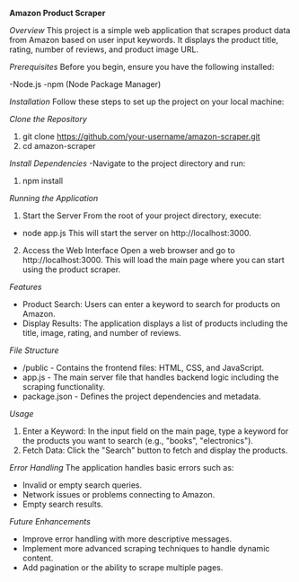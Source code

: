 ****Amazon Product Scraper****

*Overview*
This project is a simple web application that scrapes product data from Amazon based on user input keywords. It displays the product title, rating, number of reviews, and product image URL.

*Prerequisites*
Before you begin, ensure you have the following installed:

-Node.js
-npm (Node Package Manager)

*Installation*
Follow these steps to set up the project on your local machine:

_Clone the Repository_
1. git clone https://github.com/your-username/amazon-scraper.git
2. cd amazon-scraper

_Install Dependencies_
-Navigate to the project directory and run:
1. npm install

*Running the Application*
1. Start the Server
From the root of your project directory, execute:
- node app.js
This will start the server on http://localhost:3000.
2. Access the Web Interface
Open a web browser and go to http://localhost:3000. This will load the main page where you can start using the product scraper.

*Features*
- Product Search: Users can enter a keyword to search for products on Amazon.
- Display Results: The application displays a list of products including the title, image, rating, and number of reviews.

*File Structure*
- /public - Contains the frontend files: HTML, CSS, and JavaScript.
- app.js - The main server file that handles backend logic including the scraping functionality.
- package.json - Defines the project dependencies and metadata.

*Usage*
1. Enter a Keyword: In the input field on the main page, type a keyword for the products you want to search (e.g., "books", "electronics").
2. Fetch Data: Click the "Search" button to fetch and display the products.

*Error Handling*
The application handles basic errors such as:

- Invalid or empty search queries.
- Network issues or problems connecting to Amazon.
- Empty search results.

*Future Enhancements*
- Improve error handling with more descriptive messages.
- Implement more advanced scraping techniques to handle dynamic content.
- Add pagination or the ability to scrape multiple pages.
